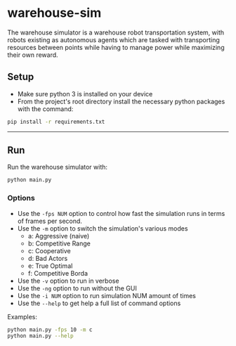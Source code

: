 # warehouse-sim

The warehouse simulator is a warehouse robot transportation system, with robots existing as autonomous agents which are tasked with transporting resources between points while having to manage power while maximizing their own reward.

## Setup

- Make sure python 3 is installed on your device
- From the project's root directory install the necessary python packages with the command:

```bash
pip install -r requirements.txt
```

---

## Run

Run the warehouse simulator with:

<!-- add command options to run competitive or cooperative, fps, etc.-->

```bash
python main.py
```

### Options

- Use the `-fps NUM` option to control how fast the simulation runs in terms of frames per second.
- Use the `-m` option to switch the simulation's various modes
  - a: Aggressive (naive)
  - b: Competitive Range
  - c: Cooperative
  - d: Bad Actors
  - e: True Optimal
  - f: Competitive Borda
- Use the `-v` option to run in verbose
- Use the `-ng` option to run without the GUI
- Use the `-i NUM` option to run simulation NUM amount of times
- Use the `--help` to get help a full list of command options

Examples:

```bash
python main.py -fps 10 -m c
python main.py --help
```
